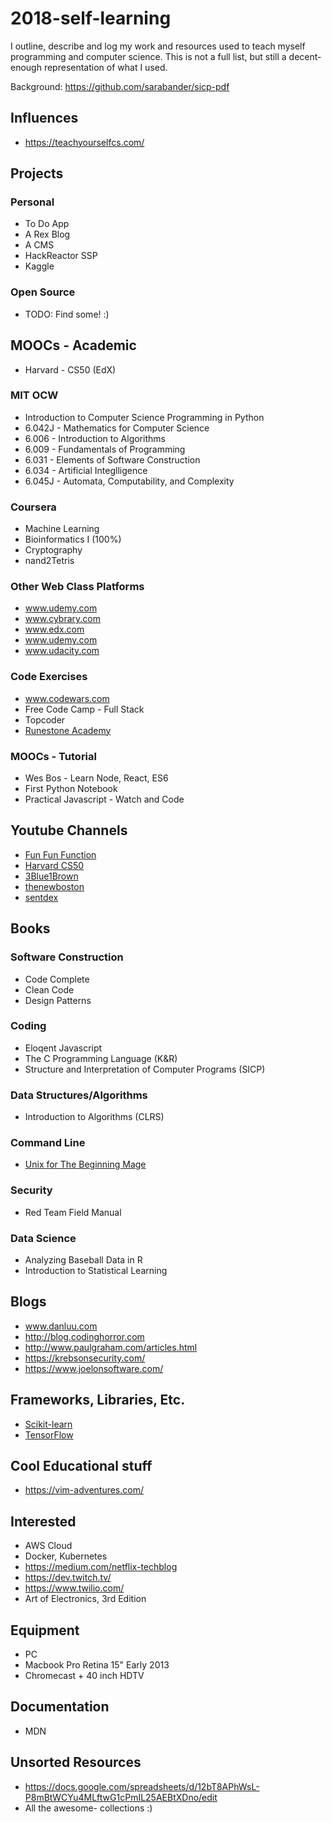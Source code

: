# 2018-self-learning
I outline, describe and log my work and resources used to teach myself programming and computer science. This is not a full list, but still a decent-enough representation of what I used.

Background: https://github.com/sarabander/sicp-pdf

## Influences
* https://teachyourselfcs.com/

## Projects

### Personal

* To Do App
* A Rex Blog
* A CMS
* HackReactor SSP
* Kaggle
  
### Open Source
* TODO: Find some! :)
  
## MOOCs - Academic

* Harvard - CS50 (EdX)

### MIT OCW 
* Introduction to Computer Science Programming in Python
* 6.042J - Mathematics for Computer Science
* 6.006 - Introduction to Algorithms
* 6.009 - Fundamentals of Programming
* 6.031 -  Elements of Software Construction
* 6.034 - Artificial Integlligence
* 6.045J - Automata, Computability, and Complexity

### Coursera 
* Machine Learning
* Bioinformatics I (100%)
* Cryptography
* nand2Tetris

### Other Web Class Platforms
* www.udemy.com
* www.cybrary.com
* www.edx.com
* www.udemy.com
* www.udacity.com

### Code Exercises
* www.codewars.com
* Free Code Camp - Full Stack
* Topcoder
* [Runestone Academy](https://runestone.academy/runestone/static/pythonds/index.html)

### MOOCs - Tutorial
* Wes Bos - Learn Node, React, ES6
* First Python Notebook
* Practical Javascript - Watch and Code

## Youtube Channels
* [Fun Fun Function](https://www.youtube.com/channel/UCO1cgjhGzsSYb1rsB4bFe4Q)
* [Harvard CS50](https://www.youtube.com/channel/UCcabW7890RKJzL968QWEykA)
* [3Blue1Brown](https://www.youtube.com/channel/UCYO_jab_esuFRV4b17AJtAw)
* [thenewboston](https://www.youtube.com/channel/UCJbPGzawDH1njbqV-D5HqKw)
* [sentdex](https://www.youtube.com/channel/UCfzlCWGWYyIQ0aLC5w48gBQ)

## Books

### Software Construction
* Code Complete
* Clean Code
* Design Patterns

### Coding
* Eloqent Javascript
* The C Programming Language (K&R)
* Structure and Interpretation of Computer Programs (SICP)

### Data Structures/Algorithms
* Introduction to Algorithms (CLRS)

### Command Line
* [Unix for The Beginning Mage](http://unixmages.com/ufbm.pdf)

### Security
* Red Team Field Manual

### Data Science
* Analyzing Baseball Data in R
* Introduction to Statistical Learning

## Blogs
* www.danluu.com
* http://blog.codinghorror.com
* http://www.paulgraham.com/articles.html
* https://krebsonsecurity.com/
* https://www.joelonsoftware.com/

## Frameworks, Libraries, Etc.
* [Scikit-learn](http://scikit-learn.org/stable/documentation.html)
* [TensorFlow](https://www.tensorflow.org/get_started/)

## Cool Educational stuff
* https://vim-adventures.com/

## Interested

* AWS Cloud
* Docker, Kubernetes
* https://medium.com/netflix-techblog
* https://dev.twitch.tv/
* https://www.twilio.com/
* Art of Electronics, 3rd Edition

## Equipment
* PC
* Macbook Pro Retina 15" Early 2013
* Chromecast + 40 inch HDTV

## Documentation
* MDN

## Unsorted Resources
* https://docs.google.com/spreadsheets/d/12bT8APhWsL-P8mBtWCYu4MLftwG1cPmIL25AEBtXDno/edit
* All the awesome- collections :)

